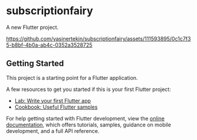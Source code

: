 # subscriptionfairy

A new Flutter project.

https://github.com/yasinertekin/subscriptionfairy/assets/111593895/0c1c7f35-b8bf-4b0a-ab4c-0352a3528725


## Getting Started

This project is a starting point for a Flutter application.

A few resources to get you started if this is your first Flutter project:

- [Lab: Write your first Flutter app](https://docs.flutter.dev/get-started/codelab)
- [Cookbook: Useful Flutter samples](https://docs.flutter.dev/cookbook)

For help getting started with Flutter development, view the
[online documentation](https://docs.flutter.dev/), which offers tutorials,
samples, guidance on mobile development, and a full API reference.










